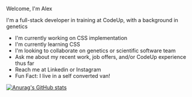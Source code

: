 Welcome, I'm Alex

I'm a full-stack developer in training at CodeUp, with a background in genetics

  - I'm currently working on CSS implementation
  - I'm currently learning CSS
  - I'm looking to collaborate on genetics or scientific software team
  - Ask me about my recent work, job offers, and/or CodeUp experience thus far
  - Reach me at Linkedin or Instagram
  - Fun Fact: I live in a self converted van!

[![Anurag's GitHub stats](https://github-readme-stats.vercel.app/api?username=thomsalexander23&theme=highcontrast&show_icons=true&count_private=true)](https://github.com/anuraghazra/github-readme-stats)



<!--
**ThomsAlexander23/ThomsAlexander23** is a ✨ _special_ ✨ repository because its `README.md` (this file) appears on your GitHub profile.

Here are some ideas to get you started:

- 🔭 I’m currently working on ...
- 🌱 I’m currently learning ...
- 👯 I’m looking to collaborate on ...
- 🤔 I’m looking for help with ...
- 💬 Ask me about ...
- 📫 How to reach me: ...
- 😄 Pronouns: ...
- ⚡ Fun fact: ...
-->
